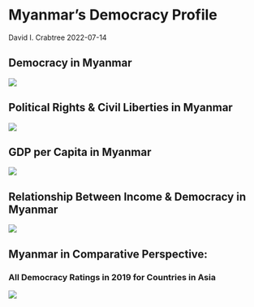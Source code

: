 Myanmar’s Democracy Profile
================
David I. Crabtree
2022-07-14

## Democracy in Myanmar

![](C:\Users\David\Desktop\PROGRA~1\FILESA~1\CFSS\hw06\reports\MYANMA~1/figure-gfm/Demscore-1.png)<!-- -->

## Political Rights & Civil Liberties in Myanmar

![](C:\Users\David\Desktop\PROGRA~1\FILESA~1\CFSS\hw06\reports\MYANMA~1/figure-gfm/Political%20Rights%20&%20Civil%20Libs-1.png)<!-- -->

## GDP per Capita in Myanmar

![](C:\Users\David\Desktop\PROGRA~1\FILESA~1\CFSS\hw06\reports\MYANMA~1/figure-gfm/GDP%20per%20Capita-1.png)<!-- -->

## Relationship Between Income & Democracy in Myanmar

![](C:\Users\David\Desktop\PROGRA~1\FILESA~1\CFSS\hw06\reports\MYANMA~1/figure-gfm/Income%20&%20Dem-1.png)<!-- -->

## Myanmar in Comparative Perspective:

### All Democracy Ratings in 2019 for Countries in Asia

![](C:\Users\David\Desktop\PROGRA~1\FILESA~1\CFSS\hw06\reports\MYANMA~1/figure-gfm/Democracy%20in%20Comparative%20Perspective-1.png)<!-- -->
